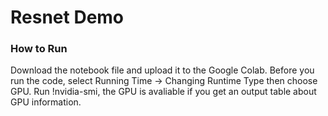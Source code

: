 # Resnet Demo

### How to Run

Download the notebook file and upload it to the Google Colab. Before you run the code, select Running Time -> Changing Runtime Type then choose GPU. Run !nvidia-smi, the GPU is avaliable if you get an output table about GPU information.
